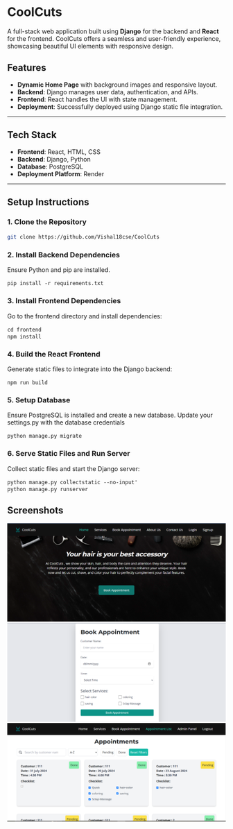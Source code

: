 # **CoolCuts**  

A full-stack web application built using **Django** for the backend and **React** for the frontend. CoolCuts offers a seamless and user-friendly experience, showcasing beautiful UI elements with responsive design.  

## **Features**  
- **Dynamic Home Page** with background images and responsive layout.  
- **Backend**: Django manages user data, authentication, and APIs.  
- **Frontend**: React handles the UI with state management.  
- **Deployment**: Successfully deployed using Django static file integration.  

---

## **Tech Stack**  
- **Frontend**: React, HTML, CSS  
- **Backend**: Django, Python  
- **Database**: PostgreSQL  
- **Deployment Platform**: Render  

---

## **Setup Instructions**  

### **1. Clone the Repository**  
```bash
git clone https://github.com/Vishal18cse/CoolCuts
```
### **2. Install Backend Dependencies**
Ensure Python and pip are installed.
```
pip install -r requirements.txt
```
### **3. Install Frontend Dependencies**
Go to the frontend directory and install dependencies:
```
cd frontend
npm install
```
### **4. Build the React Frontend**
Generate static files to integrate into the Django backend:
```
npm run build
```
### **5. Setup Database**
Ensure PostgreSQL is installed and create a new database. Update your settings.py with the database credentials
```
python manage.py migrate
```
### **6. Serve Static Files and Run Server**
Collect static files and start the Django server:
```
python manage.py collectstatic --no-input'
python manage.py runserver
```
## **Screenshots**  
![Homepage](frontend/build/Images/ScreenShot1.png)
![Book Appointment](frontend/build/Images/ScreenShot2.png)
![Appointment List](frontend/build/Images/ScreenShot3.png)

